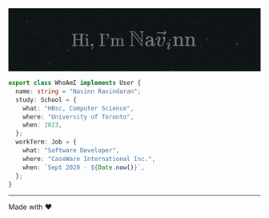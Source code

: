 <img align="center" src="./assets/banner.png">




```TypeScript
export class WhoAmI implements User {
  name: string = "Navinn Ravindaran";
  study: School = {
    what: "HBsc, Computer Science",
    where: "University of Toronto",
    when: 2023,
  };
  workTerm: Job = {
    what: "Software Developer",
    where: "CaseWare International Inc.",
    when: `Sept 2020 - ${Date.now()}`,
  };
}
```
<!-- <img height="200"  align="left" src="https://external-content.duckduckgo.com/iu/?u=http%3A%2F%2F38.media.tumblr.com%2Ffa7139d84f37f25a3179f1614415fd5c%2Ftumblr_ngcxbk7Y1U1s8i9ydo1_400.gif&f=1&nofb=1" alt="Haha funny"/>  -->


---
<span align="center">Made with :heart:</span>